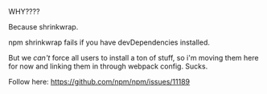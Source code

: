 WHY????

Because shrinkwrap.

npm shrinkwrap fails if you have devDependencies installed.

But we *can't* force all users to install a ton of stuff, so i'm moving them here for now and linking them in through webpack config. Sucks.

Follow here:
https://github.com/npm/npm/issues/11189